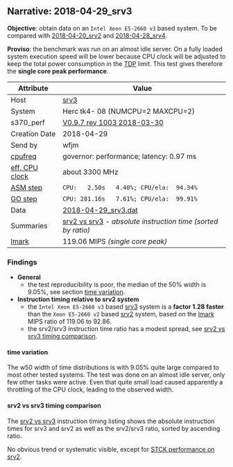 ## Narrative: 2018-04-29_srv3

**Objective**: obtain data on an `Intel Xeon E5-2660 v3` based system.
To be compared with [2018-04-20_srv2](2018-04-20_srv2.md) and
[2018-04-28_srv4](2018-04-28_srv4.md).

**Proviso**: the benchmark was run on an almost idle server. On a fully
loaded system execution speed will be lower because CPU clock will be adjusted
to keep the total power consumption in the
[TDP](https://en.wikipedia.org/wiki/Thermal_design_power) limit.
This test gives therefore the **single core peak performance**.

| Attribute | Value |
| --------- | ----- |
| Host   | [srv3](hostinfo_srv3.md) |
| System | Herc tk4- 08 (NUMCPU=2 MAXCPU=2) |
| s370_perf | [V0.9.7  rev  1003  2018-03-30](https://github.com/wfjm/s370-perf/blob/2685ff0/codes/s370_perf.asm) |
| Creation Date | 2018-04-29 |
| Send by | wfjm |
| [cpufreq](README_narr.md#user-content-cpufreq) | governor: performance; latency: 0.97 ms |
| [eff. CPU clock](README_narr.md#user-content-effclk) | about 3300 MHz |
| [ASM step](README_narr.md#user-content-asm) | `CPU:   2.50s   4.40%; CPU/ela:  94.34%` |
| [GO step](README_narr.md#user-content-go)   | `CPU: 281.16s   7.61%; CPU/ela:  99.91%` |
| Data | [2018-04-29_srv3.dat](../data/2018-04-29_srv3.dat) |
| Summaries | [srv2 vs srv3](sum_2018-04-29_srv3_and_srv2.dat) - _absolute instruction time (sorted by ratio)_ |
| [lmark](README_narr.md#user-content-lmark) | 119.06 MIPS _(single core peak)_ |

### <a id="find">Findings</a>
- **General**
  - the test reproducibility is poor, the median of the 50% width is 9.05%,
    see section [time variation](#user-content-find-tvar).
- **Instruction timing relative to srv2 system**
  - the `Intel Xeon E5-2660 v3` based [srv3](hostinfo_srv3.md) system is a
    **factor 1.28 faster** than the `Xeon E5-2660 v2` based
    [srv2](hostinfo_srv2.md) system,
    based on the [lmark](README_narr.md#user-content-lmark) MIPS ratio of
    119.06 to 92.86.
  - the srv2/srv3 instruction time ratio has a modest spread, see
    [srv2 vs srv3 timing comparison](#user-content-find-vs-srv3).

#### <a id="find-tvar">time variation</a>
The w50 width of time distributions is with 9.05% quite large compared to
most other tested systems. The test was done on an almost idle server, only
few other tasks were active. Even that quite small load caused apparently
a throttling of the CPU clock, leading to the observed width.

#### <a id="find-vs-srv2">srv2 vs srv3 timing comparison</a>
The [srv2 vs srv3](sum_2018-04-29_srv3_and_srv2.dat) instruction
timing listing shows the  absolute instruction times for srv3 and srv2
as well as the srv2/srv3 ratio, sorted by ascending ratio.

No obvious trend or systematic visible, except for
[STCK performance on srv2](2018-04-20_srv2#user-content-find-stck).
